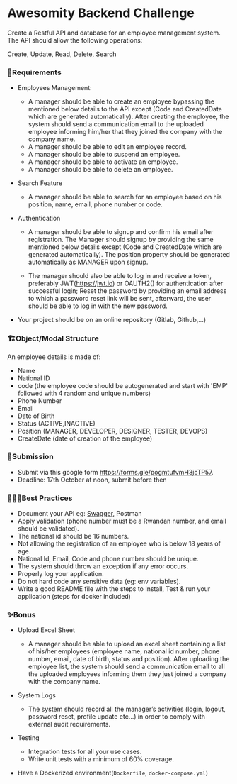 # Awesomity Backend Challenge

Create a Restful API and database for an employee management system. The API should allow the following operations:

Create, Update, Read, Delete, Search

### 🔖Requirements

- Employees Management:
    - A manager should be able to create an employee bypassing the mentioned below details to the API except (Code and CreatedDate which are generated automatically). After creating the employee, the system should send a communication email to the uploaded employee informing him/her that they joined the company with the company name.
    - A manager should be able to edit an employee record.
    - A manager should be able to suspend an employee.
    - A manager should be able to activate an employee.
    - A manager should be able to delete an employee.
- Search Feature
    - A manager should be able to search for an employee based on his position, name, email, phone number or code.
- Authentication
    -  A manager should be able to signup and confirm his email after registration.
The Manager should signup by providing the same mentioned below details except (Code and CreatedDate which are generated automatically). The position property should be generated automatically as MANAGER upon signup.

    - The manager should also be able to log in and receive a  token, preferably JWT(https://jwt.io) or OAUTH2() for authentication after successful login; Reset the password by providing an email address to which a password reset link will be sent, afterward, the user should be able to log in with the new password.

- Your project should be on an online repository (Gitlab, Github,...)

### 🏗Object/Modal Structure

An employee details is made of:

- Name
- National ID
- code (the employee code should be autogenerated and start with 'EMP' followed with 4 random and unique numbers)
- Phone Number
- Email
- Date of Birth
- Status (ACTIVE,INACTIVE)
- Position (MANAGER, DEVELOPER, DESIGNER, TESTER, DEVOPS)
- CreateDate (date of creation of the employee)


### 📝Submission
- Submit via this google form https://forms.gle/pogmtufvmH3jcTP57.
- Deadline: 17th October at noon, submit before then

### 👷🏽‍♀️Best Practices

- Document your API eg: [Swagger](https://swagger.io/), Postman
- Apply validation (phone number must be a Rwandan number, and email should be validated).
- The national id should be 16 numbers.
- Not allowing the registration of an employee who is below 18 years of age.
- National Id, Email, Code and phone number should be unique.
- The system should throw an exception if any error occurs.
- Properly log your application.
- Do not hard code any sensitive data (eg: env variables).
- Write a good README file with the steps to Install, Test & run your application (steps for docker included)

### ✨Bonus

- Upload Excel Sheet
    - A manager should be able to upload an excel sheet containing a list of his/her employees (employee name, national id number, phone number, email, date of birth, status and position). After uploading the employee list, the system should send a communication email to all the uploaded employees informing them they just joined a company with the company name. 

- System Logs
    - The system should record all the manager’s activities (login, logout, password reset, profile update etc…) in order to comply with external audit requirements.
- Testing
    - Integration tests for all your use cases.
    - Write unit tests with a minimum of 60% coverage.
- Have a Dockerized environment(`Dockerfile`, `docker-compose.yml`)

